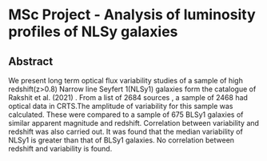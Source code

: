 
# MSc Project - Analysis of luminosity profiles of NLSy galaxies

## Abstract
We present long term optical flux variability studies of a sample of high redshift(z>0.8)
Narrow line Seyfert 1(NLSy1) galaxies form the catalogue of Rakshit et al. (2021) . From
a list of 2684 sources , a sample of 2468 had optical data in CRTS.The amplitude of variability for this sample was calculated. These were compared to a sample of 675 BLSy1
galaxies of similar apparent magnitude and redshift. Correlation between variability and
redshift was also carried out. It was found that the median variability of NLSy1 is greater
than that of BLSy1 galaxies. No correlation between redshift and variability is found.
